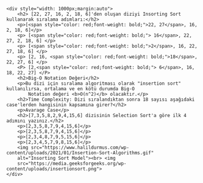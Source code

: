     <div style="width: 1000px;margin:auto">
        <h2> [22, 27, 16, 2, 18, 6]'den oluşan diziyi Insorting Sort kullanarak sıralama adımları:</h2>
        <p>[<span style="color: red;font-weight: bold;">22, 27</span>, 16, 2, 18, 6]</p>
        <p> [<span style="color: red;font-weight: bold;"> 16</span>, 22, 27, 2, 18, 6] </p>
        <p> [<span style="color: red;font-weight: bold;">2</span>, 16, 22, 27, 18, 6] </p>
        <p> [2, 16, <span style="color: red;font-weight: bold;">18</span>, 22, 27, 6] </p>
        <P> [2,<span style="color: red;font-weight: bold;"> 6</span>, 16, 18, 22, 27] </P>
        <h2>Big-O Notation Değeri</h2>
        <p>Bu dizi için sıralama algoritması olarak "insertion sort" kullanılırsa, ortalama ve en kötü durumda Big-O
            Notation değeri <b>O(n^2)</b> olacaktır.</p>
        <h2>Time Complexity: Dizi sıralandıktan sonra 18 sayısı aşağıdaki case'lerden hangisinin kapsamına girer?</h2>
        <p>Avarage Case</p>
        <h2>[7,3,5,8,2,9,4,15,6] dizisinin Selection Sort'a göre ilk 4 adımını yazınız.</h2>
        <p>[2,3,5,8,7,9,4,15,6]</p>
        <p>[2,3,5,8,7,9,4,15,6]</p>
        <p>[2,3,4,8,7,9,5,15,6]</p>
        <p>[2,3,4,5,7,9,8,15,6]</p>
        <img src="https://www.halildurmus.com/wp-content/uploads/2021/01/Insertion-Sort-Algorithms.gif"
        alt="Insorting Sort Model"><br> <img
        src="https://media.geeksforgeeks.org/wp-content/uploads/insertionsort.png">
    </div>